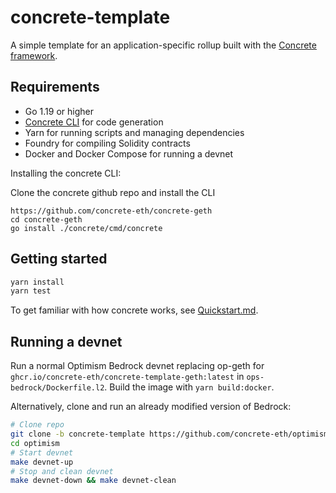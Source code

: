 # concrete-template

A simple template for an application-specific rollup built with the [Concrete framework](https://github.com/concrete-eth/concrete-geth).

## Requirements

- Go 1.19 or higher
- [Concrete CLI](https://github.com/concrete-eth/concrete-geth#installing-the-concrete-cli) for code generation
- Yarn for running scripts and managing dependencies
- Foundry for compiling Solidity contracts
- Docker and Docker Compose for running a devnet

Installing the concrete CLI:

Clone the concrete github repo and install the CLI

```
https://github.com/concrete-eth/concrete-geth
cd concrete-geth
go install ./concrete/cmd/concrete
```

## Getting started

```bash
yarn install
yarn test
```

To get familiar with how concrete works, see [Quickstart.md](Quickstart.md).

## Running a devnet

Run a normal Optimism Bedrock devnet replacing op-geth for `ghcr.io/concrete-eth/concrete-template-geth:latest` in `ops-bedrock/Dockerfile.l2`. Build the image with `yarn build:docker`.

Alternatively, clone and run an already modified version of Bedrock:

```bash
# Clone repo
git clone -b concrete-template https://github.com/concrete-eth/optimism.git
cd optimism
# Start devnet
make devnet-up
# Stop and clean devnet
make devnet-down && make devnet-clean
```
